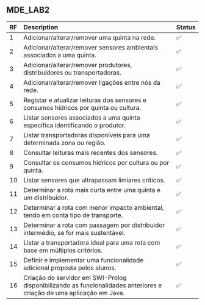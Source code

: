 ## MDE_LAB2

| RF  | Description                                                                                                          | Status   |
| :-- | :------------------------------------------------------------------------------------------------------------------- | :------- |
| 1   | Adicionar/alterar/remover uma quinta na rede.                                                                        | ✅       |
| 2   | Adicionar/alterar/remover sensores ambientais associados a uma quinta.                                               | ✅       |
| 3   | Adicionar/alterar/remover produtores, distribuidores ou transportadoras.                                             | ✅       |
| 4   | Adicionar/alterar/remover ligações entre nós da rede.                                                                | ✅       |
| 5   | Registar e atualizar leituras dos sensores e consumos hídricos por quinta ou cultura.                                | ✅       |
| 6   | Listar sensores associados a uma quinta específica identificando o produtor.                                         | ✅       |
| 7   | Listar transportadoras disponíveis para uma determinada zona ou região.                                              | ✅       |
| 8   | Consultar leituras mais recentes dos sensores.                                                                       | ✅       |
| 9   | Consultar os consumos hídricos por cultura ou por quinta.                                                            | ✅       |
| 10  | Listar sensores que ultrapassam limiares críticos.                                                                   | ✅       |
| 11  | Determinar a rota mais curta entre uma quinta e um distribuidor.                                                     | ✅       |
| 12  | Determinar a rota com menor impacto ambiental, tendo em conta tipo de transporte.                                    | ✅       |
| 13  | Determinar a rota com passagem por distribuidor intermédio, se for mais sustentável.                                 | ✅       |
| 14  | Listar a transportadora ideal para uma rota com base em múltiplos critérios.                                         | ✅       |
| 15  | Definir e implementar uma funcionalidade adicional proposta pelos alunos.                                            | ✅       |
| 16  | Criação do servidor em SWI-Prolog disponibilizando as funcionalidades anteriores e criação de uma aplicação em Java. | ✅       |
